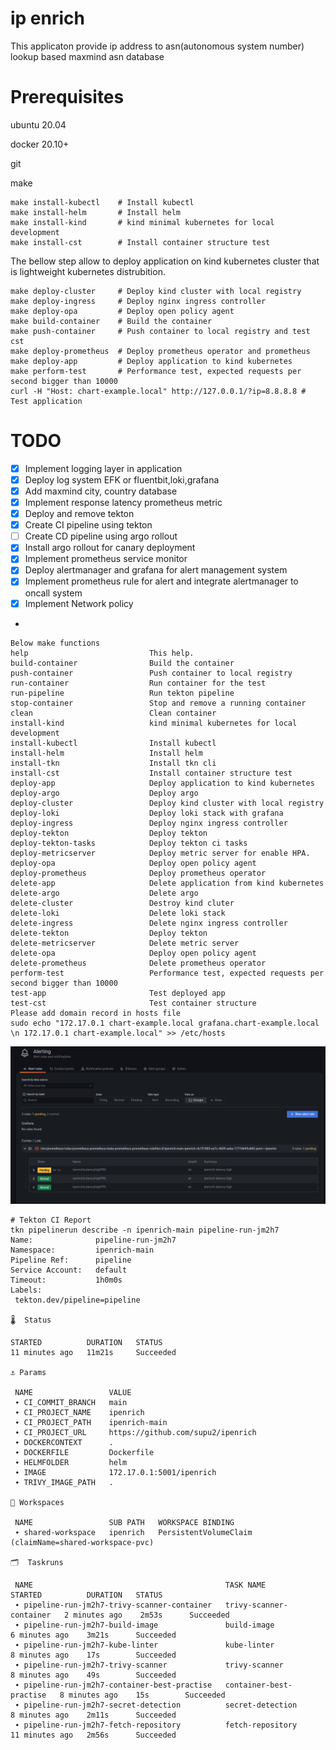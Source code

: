 # ip enrich
This applicaton provide ip address to asn(autonomous system number) lookup based maxmind asn database

# Prerequisites
ubuntu 20.04

docker 20.10+

git

make
```
make install-kubectl    # Install kubectl
make install-helm       # Install helm
make install-kind       # kind minimal kubernetes for local development
make install-cst        # Install container structure test
```
The bellow step allow to deploy application on kind kubernetes cluster that is lightweight kubernetes distrubition.
```
make deploy-cluster     # Deploy kind cluster with local registry
make deploy-ingress     # Deploy nginx ingress controller
make deploy-opa         # Deploy open policy agent
make build-container    # Build the container
make push-container     # Push container to local registry and test cst
make deploy-prometheus  # Deploy prometheus operator and prometheus
make deploy-app         # Deploy application to kind kubernetes
make perform-test       # Performance test, expected requests per second bigger than 10000
curl -H "Host: chart-example.local" http://127.0.0.1/?ip=8.8.8.8 # Test application
```
# TODO
- [x] Implement logging layer in application
- [x] Deploy log system EFK or fluentbit,loki,grafana
- [x] Add maxmind city, country database
- [x] Implement response latency prometheus metric
- [x] Deploy and remove tekton
- [x] Create CI pipeline using tekton
- [ ] Create CD pipeline using argo rollout
- [x] Install argo rollout for canary deployment
- [x] Implement prometheus service monitor
- [x] Deploy alertmanager and grafana for alert management system
- [x] Implement prometheus rule for alert and integrate alertmanager to oncall system
- [x] Implement Network policy
-
```
Below make functions
help                           This help.
build-container                Build the container
push-container                 Push container to local registry
run-container                  Run container for the test
run-pipeline                   Run tekton pipeline
stop-container                 Stop and remove a running container
clean                          Clean container
install-kind                   kind minimal kubernetes for local development
install-kubectl                Install kubectl
install-helm                   Install helm
install-tkn                    Install tkn cli
install-cst                    Install container structure test
deploy-app                     Deploy application to kind kubernetes
deploy-argo                    Deploy argo
deploy-cluster                 Deploy kind cluster with local registry
deploy-loki                    Deploy loki stack with grafana
deploy-ingress                 Deploy nginx ingress controller
deploy-tekton                  Deploy tekton
deploy-tekton-tasks            Deploy tekton ci tasks
deploy-metricserver            Deploy metric server for enable HPA.
deploy-opa                     Deploy open policy agent
deploy-prometheus              Deploy prometheus operator
delete-app                     Delete application from kind kubernetes
delete-argo                    Delete argo
delete-cluster                 Destroy kind cluter
delete-loki                    Delete loki stack
delete-ingress                 Delete nginx ingress controller
delete-tekton                  Deploy tekton
delete-metricserver            Delete metric server
delete-opa                     Deploy open policy agent
delete-prometheus              Delete prometheus operator
perform-test                   Performance test, expected requests per second bigger than 10000
test-app                       Test deployed app
test-cst                       Test container structure
Please add domain record in hosts file
sudo echo "172.17.0.1 chart-example.local grafana.chart-example.local \n 172.17.0.1 chart-example.local" >> /etc/hosts
```
![prometheus rule and grafana alert](image/alert.png)
```
# Tekton CI Report
tkn pipelinerun describe -n ipenrich-main pipeline-run-jm2h7
Name:              pipeline-run-jm2h7
Namespace:         ipenrich-main
Pipeline Ref:      pipeline
Service Account:   default
Timeout:           1h0m0s
Labels:
 tekton.dev/pipeline=pipeline

🌡️  Status

STARTED          DURATION   STATUS
11 minutes ago   11m21s     Succeeded

⚓ Params

 NAME                 VALUE
 ∙ CI_COMMIT_BRANCH   main
 ∙ CI_PROJECT_NAME    ipenrich
 ∙ CI_PROJECT_PATH    ipenrich-main
 ∙ CI_PROJECT_URL     https://github.com/supu2/ipenrich
 ∙ DOCKERCONTEXT      .
 ∙ DOCKERFILE         Dockerfile
 ∙ HELMFOLDER         helm
 ∙ IMAGE              172.17.0.1:5001/ipenrich
 ∙ TRIVY_IMAGE_PATH   .

📂 Workspaces

 NAME                 SUB PATH   WORKSPACE BINDING
 ∙ shared-workspace   ipenrich   PersistentVolumeClaim (claimName=shared-workspace-pvc)

🗂  Taskruns

 NAME                                           TASK NAME                 STARTED          DURATION   STATUS
 ∙ pipeline-run-jm2h7-trivy-scanner-container   trivy-scanner-container   2 minutes ago    2m53s      Succeeded
 ∙ pipeline-run-jm2h7-build-image               build-image               6 minutes ago    3m21s      Succeeded
 ∙ pipeline-run-jm2h7-kube-linter               kube-linter               8 minutes ago    17s        Succeeded
 ∙ pipeline-run-jm2h7-trivy-scanner             trivy-scanner             8 minutes ago    49s        Succeeded
 ∙ pipeline-run-jm2h7-container-best-practise   container-best-practise   8 minutes ago    15s        Succeeded
 ∙ pipeline-run-jm2h7-secret-detection          secret-detection          8 minutes ago    2m11s      Succeeded
 ∙ pipeline-run-jm2h7-fetch-repository          fetch-repository          11 minutes ago   2m56s      Succeeded
```
